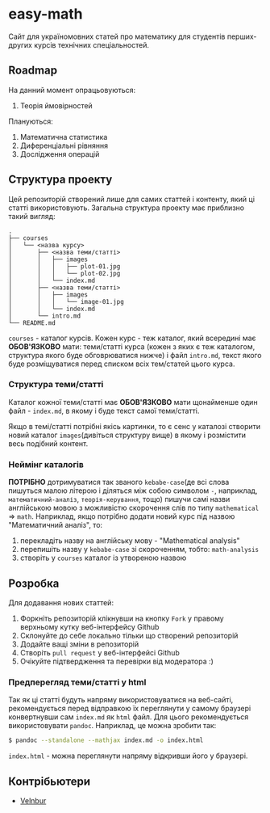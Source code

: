 # easy-math

Сайт для україномовних статей про математику для студентів
перших-других курсів технічних спеціальностей.

## Roadmap

На данний момент опрацьовуються:

1. Теорія ймовірностей

Плануються:

1. Математична статистика
1. Диференціальні рівняння 
1. Дослідження операцій

## Структура проекту
Цей репозиторій створений лише для самих статтей і контенту,
який ці статті використовують. Загальна структура проекту
має приблизно такий вигляд:
```
.
├── courses
│   └── <назва курсу>
│       ├── <назва теми/статті>
│       │   ├── images
│       │   │   ├── plot-01.jpg
│       │   │   └── plot-02.jpg
│       │   └── index.md
│       ├── <назва теми/статті>
│       │   ├── images
│       │   │   └── image-01.jpg
│       │   └── index.md
│       └── intro.md
└── README.md
```
`courses` - каталог курсів. Кожен курс - теж каталог, який всередині
має __ОБОВ'ЯЗКОВО__ мати: теми/статті курса (кожен з яких є теж 
каталогом, структура якого буде обговрюватися нижче) і файл
`intro.md`, текст якого буде розміщуватися перед списком всіх
тем/статей цього курса.

### Структура теми/статті
Каталог кожної теми/статті має __ОБОВ'ЯЗКОВО__ мати щонайменше
один файл - `index.md`, в якому і буде текст самої теми/статті.

Якщо в темі/статті потрібні якісь картинки, то є сенс у каталозі
створити новий каталог `images`(дивіться структуру вище) в якому
і розмістити весь подібний контент.

### Неймінг каталогів
__ПОТРІБНО__ дотримуватися так званого `kebabe-case`(де всі
слова пишуться малою літерою і діляться між собою символом 
`-`, наприклад, `математичний-аналіз`, `теорія-керування`, тощо)
пишучи самі назви англійською мовою з можливістю скорочення слів
по типу `mathematical` => `math`. Наприклад, якщо потрібно
додати новий курс під назвою "Математичний аналіз", то:

1. перекладіть назву на англійську мову - "Mathematical analysis"
1. перепишіть назву у `kebabe-case` зі скороченням, тобто: `math-analysis`
1. cтворіть у `courses` каталог із утвореною назвою

## Розробка
Для додавання нових статтей:

1. Форкніть репозиторій клікнувши на кнопку `Fork` у правому 
верхньому кутку веб-інтерфейсу Github
1. Склонуйте до себе локально тільки що створений репозиторій
1. Додайте ващі зміни в репозиторій
1. Створіть `pull request` у веб-інтерфейсі Github
1. Очікуйте підтвердження та перевірки від модератора :)

### Предперегляд теми/статті у html
Так як ці статті будуть напряму використовуватися на веб-сайті,
рекомендується перед відправкою їх переглянути у самому браузері
конвертнувши сам `index.md` як `html` файл. Для цього рекомендується
використовувати `pandoc`. Наприклад, це можна зробити так: 
```bash
$ pandoc --standalone --mathjax index.md -o index.html
```
`index.html` - можна переглянути напряму відкривши його у браузері.

## Контрібьютери

- [Velnbur](https://github.com/Velnbur)